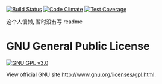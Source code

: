 [![Build Status](https://travis-ci.org/SyncedPSI/Synced.svg?branch=master)](https://travis-ci.org/SyncedPSI/Synced)
[![Code Climate](https://codeclimate.com/github/SyncedPSI/Synced/badges/gpa.svg)](https://codeclimate.com/github/SyncedPSI/Synced)
[![Test Coverage](https://codeclimate.com/github/SyncedPSI/Synced/badges/coverage.svg)](https://codeclimate.com/github/SyncedPSI/Synced/coverage)

这个人很懒, 暂时没有写 readme

GNU General Public License
=========================

[![GNU GPL v3.0](http://www.gnu.org/graphics/gplv3-127x51.png)](http://www.gnu.org/licenses/gpl.html)

View official GNU site <http://www.gnu.org/licenses/gpl.html>.
